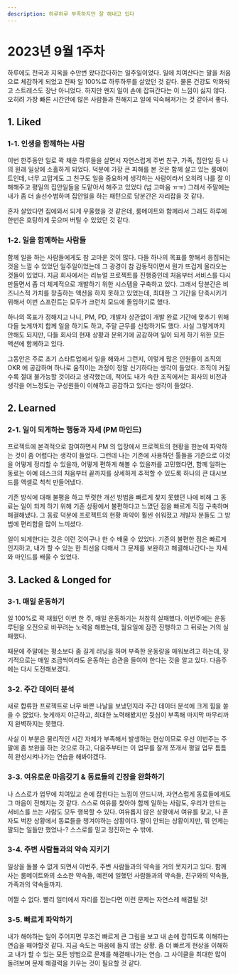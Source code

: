 ```yaml
---
description: 하루하루 부족하지만 잘 해내고 있다
---
```


# 2023년 9월 1주차

하루에도 천국과 지옥을 수만번 왔다갔다하는 일주일이었다. 일에 치여산다는 말을 처음으로 체감하게 되었고 진짜 일 100%로 하루하루를 살았던 것 같다. 물론 건강도 악화되고 스트레스도 장난 아니었다. 하지만 왠지 일이 손에 잡혀간다는 이 느낌이 싫지 않다. 오히려 가장 빠른 시간안에 많은 사람들과 친해지고 일에 익숙해져가는 것 같아서 좋다.&#x20;

## 1. Liked&#x20;

### 1-1. 인생을 함께하는 사람

이번 한주동안 일로 꽉 채운 하루들을 살면서 자연스럽게 주변 친구, 가족, 집안일 등 나의 원래 일상에 소홀하게 되었다. 덕분에 가장 큰 피해를 본 것은 함께 살고 있는 룸메이트인데, 너무 고맙게도 그 친구도 일을 중요하게 생각하는 사람이라서 오히려 나를 잘 이해해주고 평일의 집안일들을 도맡아서 해주고 있었다 (넘 고마움 ㅠㅠ) 그래서 주말에는 내가 좀 더 솔선수범하며 집안일을 하는 패턴으로 당분간은 자리잡을 것 같다.&#x20;

혼자 살았다면 집에와서 되게 우울했을 것 같은데, 룸메이트와 함께라서 그래도 하루에 한번은 호탕하게 웃으며 버틸 수 있었던 것 같다.&#x20;

### 1-2. 일을 함께하는 사람들&#x20;

함께 일을 하는 사람들에게도 참 고마운 것이 많다. 다들 하나의 목표를 향해서 응집되는 것을 느낄 수 있었던 일주일이었는데 그 광경이 참 감동적이면서 뭔가 뜨겁게 올라오는 것들이 있었다. 지금 회사에서는 리뉴얼 프로젝트를 진행중인데 처음부터 서비스를 다시 만들면서 좀 더 체계적으로 개발하기 위한 시스템을 구축하고 있다. 그래서 당분간은 비즈니스적 가치를 창출하는 액션을 하지 못하고 있었는데, 최대한 그 기간을 단축시키기 위해서 이번 스프린트는 모두가 크런치 모드에 돌입하기로 했다.&#x20;

하나의 목표가 정해지고 나니, PM, PD, 개발자 상관없이 개발 완료 기간에 맞추기 위해 다들 늦게까지 함께 일을 하기도 하고, 주말 근무를 신청하기도 했다. 사실 그렇게까지 안해도 되지만, 다들 회사의 현재 상황과 분위기에 공감하며 일이 되게 하기 위한 모든 액션에 함께하고 있다.&#x20;

그동안은 주로 초기 스타트업에서 일을 해와서 그런지, 이렇게 많은 인원들이 조직의 OKR 에 공감하며 하나로 움직이는 과정이 정말 신기하다는 생각이 들었다. 조직이 커질수록 절대 불가능할 것이라고 생각했는데, 적어도 내가 속한 조직에서는 회사의 비전과 생각을 어느정도는 구성원들이 이해하고 공감하고 있다는 생각이 들었다.&#x20;

## 2. Learned&#x20;

### 2-1. 일이 되게하는 행동과 자세 (PM 마인드)&#x20;

프로젝트에 본격적으로 참여하면서 PM 의 입장에서 프로젝트의 현황을 한눈에 파악하는 것이 좀 어렵다는 생각이 들었다. 그런데 나는 기존에 사용하던 툴들을 기준으로 이것을 어떻게 정리할 수 있을까, 어떻게 편하게 해볼 수 있을까를 고민했다면, 함께 일하는 동료는 아예 테스크의 처음부터 끝까지를 상세하게 추적할 수 있도록 하나의 큰 대시보드를 액셀로 척척 만들어냈다.&#x20;

기존 방식에 대해 불평을 하고 뚜렷한 개선 방법을 빠르게 찾지 못했던 나에 비해 그 동료는 일이 되게 하기 위해 기존 상황에서 불편하다고 느꼈던 점을 빠르게 직접 구축하며 해결해냈다. 그 동료 덕분에 프로젝트의 현황 파악이 훨씬 쉬워졌고 개발자 분들도 그 방법에 편리함을 많이 느끼셨다.&#x20;

일이 되게한다는 것은 이런 것이구나 한 수 배울 수 있었다. 기존의 불편한 점은 빠르게 인지하고, 내가 할 수 있는 한 최선을 다해서 그 문제를 보완하고 해결해나간다-는 자세와 마인드를 배울 수 있었다.&#x20;

## 3. Lacked & Longed for&#x20;

### 3-1. 매일 운동하기&#x20;

일 100%로 꽉 채웠던 이번 한 주, 매일 운동하기는 처참히 실패했다. 이번주에는 운동 루틴을 오전으로 바꾸려는 노력을 해봤는데, 월요일에 잠깐 진행하고 그 뒤로는 거의 실패했다.&#x20;

때문에 주말에는 평소보다 좀 길게 러닝을 하며 부족한 운동량을 매워보려고 하는데, 장기적으로는 매일 조금씩이라도 운동하는 습관을 들여야 한다는 것을 알고 있다. 다음주에는 다시 도전해보겠다.&#x20;

### 3-2. 주간 데이터 분석

새로 합류한 프로젝트로 너무 바쁜 나날을 보냈던지라 주간 데이터 분석에 크게 힘을 쏟을 수 없었다. 늦게까지 야근하고, 최대한 노력해봤지만 뒷심이 부족해 마지막 마무리까지 완벽하지는 못했다.&#x20;

사실 이 부분은 물리적인 시간 자체가 부족해서 발생하는 현상이므로 우선 이번주는 주말에 좀 보완을 하는 것으로 하고, 다음주부터는 이 업무를 잘개 쪼개서 평일 업무 틈틈히 완성시켜나가는 연습을 해봐야겠다.&#x20;

### 3-3. 여유로운 마음갖기 & 동료들의 긴장을 완화하기&#x20;

나 스스로가 업무에 치여있고 손에 잡힌다는 느낌이 안드니까, 자연스럽게 동료들에게도 그 마음이 전해지는 것 같다. 스스로 여유를 찾아야 함께 일하는 사람도, 우리가 만드는 서비스를 쓰는 사람도 모두 행복할 수 있다. 여유롭지 않은 상황에서 여유를 찾고, 나 혼자도 벅찬 상황에서 동료들을 챙겨야하는 상황이다. 말이 안되는 상황이지만, 뭐 언제는 말되는 일들만 했었나-? 스스로를 믿고 정진하는 수 밖에.

### 3-4. 주변 사람들과의 약속 지키기 &#x20;

일상을 돌볼 수 없게 되면서 이번주, 주변 사람들과의 약속을 거의 못지키고 있다. 함께 사는 룸메이트와의 소소한 약속들, 예전에 일했던 사람들과의 약속들, 친구와의 약속들, 가족과의 약속들까지.&#x20;

어쩔 수 없다. 빨리 일터에서 자리를 잡는다면 이런 문제는 자연스레 해결될 것! &#x20;

### 3-5. 빠르게 파악하기&#x20;

내가 해야하는 일이 주어지면 무조건 빠르게 큰 그림을 보고 내 손에 잡히도록 이해하는 연습을 해야할것 같다. 지금 속도는 마음에 들지 않는 상황. 좀 더 빠르게 현상을 이해하고 내가 할 수 있는 모든 방법으로 문제를 해결해나가는 연습. 그 사이클을 최대한 많이 돌려보며 문제 해결력을 키우는 것이 필요할 것 같다.&#x20;
